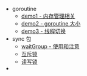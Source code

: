 - goroutine
    - [demo1 - 内存管理相关](goroutine/g1/g1.go)
    - [demo2 - goroutine 大小](goroutine/g2/g2.go)
    - [demo3 - 线程切换](goroutine/g3/g3.go)
- sync 包
    - [waitGroup - 使用和注意](sync/s1/s1.go) 
    - [互斥锁](sync/s2/s2.go)
    - [读写锁](sync/s3/s3.go)
- 